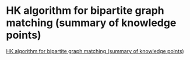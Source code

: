 # HK algorithm for bipartite graph matching (summary of knowledge points)
[HK algorithm for bipartite graph matching (summary of knowledge points)](https://aiwithcloud.com/2022/09/19/hk_algorithm_for_bipartite_graph_matching_summary_of_knowledge_points/)